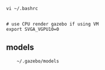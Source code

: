 

```
vi ~/.bashrc


# use CPU render gazebo if using VM
export SVGA_VGPU10=0
```


## models
```
    ~/.gazebo/models
```